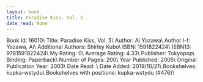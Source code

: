 ```yaml
---
layout: book
title: Paradise Kiss, Vol. 5
date_read: None
---
```


Book Id: 16010\ 
Title: Paradise Kiss, Vol. 5\ 
Author: Ai Yazawa\ 
Author l-f: Yazawa, Ai\ 
Additional Authors: Shirley Kubo\ 
ISBN: 1591822424\ 
ISBN13: 9781591822424\ 
My Rating: 0\ 
Average Rating: 4.33\ 
Publisher: Tokyopop\ 
Binding: Paperback\ 
Number of Pages: 200\ 
Year Published: 2005\ 
Original Publication Year: 2003\ 
Date Read: \ 
Date Added: 2019/10/21\ 
Bookshelves: kupka-wstydu\ 
Bookshelves with positions: kupka-wstydu (#476)\ 

